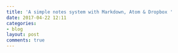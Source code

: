 ```yaml
---
title: 'A simple notes system with Markdown, Atom & Dropbox '
date: 2017-04-22 12:11
categories:
- blog
layout: post
comments: true
---
```

